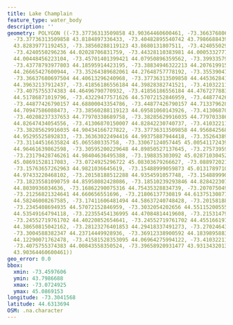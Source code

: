 ```yaml
---
title: Lake Champlain
feature_type: water_body
description: ''
geometry: POLYGON ((-73.37736313509858 43.90364460600461, -73.36637680697504 43.84424705679827,
  -73.37736313509858 43.8184897336433, -73.40482895540742 43.79866884395444, -73.4240550296236
  43.82839771192453, -73.38560288119123 43.8680131807511, -73.4240550296236 43.92145232604755,
  -73.4240550296236 44.02028706831759, -73.44328110383981 44.00053327779056, -73.45976059602511
  44.00448456223104, -73.45701401399421 44.07950896359562, -73.39933579134565 44.17611070678511,
  -73.43778793977803 44.18595914423195, -73.38834946322213 44.20761991577562, -73.32243149448179
  44.26665427600944, -73.35264389682061 44.27648757778192, -73.3553904788515 44.34723878167937,
  -73.36637680697504 44.40613296240968, -73.37736313509858 44.44536284114387, -73.40482895540742
  44.39632137912437, -73.41856186556184 44.39828382741521, -73.41032211946919 44.44928438101154,
  -73.4075755374383 44.46496790770932, -73.41856186556184 44.47672778830145, -73.38010971712946
  44.51786871019796, -73.43229477571626 44.57072152846959, -73.44877426790157 44.63329976781225,
  -73.44877426790157 44.68800043354786, -73.44877426790157 44.71337962827563, -73.41032211946919
  44.70947586088473, -73.38560288119123 44.69581060143926, -73.41306870150007 44.7524028199633,
  -73.40208237337653 44.77970338689758, -73.38285629916035 44.77970338689758, -73.3746165530677
  44.82647434054556, -73.41306870150007 44.82842230740737, -73.41032211946919 44.85373988605942,
  -73.38285629916035 44.90434166727822, -73.37736313509858 44.95684256881919, -73.34989731478974
  44.95295525892833, -73.36363022494416 44.99375887944418, -73.35264389682061 45.0422967651556,
  -73.31144516635824 45.065580335758, -73.33067124057445 45.00541172439863, -73.29496567417294
  44.96461639862598, -73.30595200229648 44.89850527137645, -73.27573959995675 44.93157034759783,
  -73.23179428746261 44.98404636495388, -73.198835303092 45.02871030452754, -73.16038315466051
  45.08691528117083, -73.0724925296722 45.08303679266627, -73.08897202185751 44.97433220468102,
  -73.15763657262963 44.9821036645619, -73.15488999059873 45.01317897107577, -73.20158188512288
  44.97433220468102, -73.20158188512288 44.9354591057748, -73.15488999059873 44.92184730011089,
  -73.18235581090759 44.85958082428086, -73.18510239293846 44.82842230740737, -73.14665024450609
  44.8030936034636, -73.16862290075316 44.75435328834739, -73.20707504918464 44.72899206471494,
  -73.21256821324641 44.660656551696, -73.21806137730819 44.61375130877611, -73.22630112340084
  44.58246008267585, -73.17411606481494 44.58637240748428, -73.20158188512288 44.54332235332998,
  -73.2345408694935 44.57072152846959, -73.3032054202656 44.55115200555161, -73.25376694370968
  44.53549164794118, -73.22355454136995 44.47084814419608, -73.21531479527729 44.3923962850927,
  -73.24552719761702 44.40220852654641, -73.24552719761702 44.4551661971692, -73.28672592808029
  44.38650815042162, -73.28123276401853 44.29418337491273, -73.27024643589499 44.25681932899398,
  -73.3004588382347 44.23714449928936, -73.36912338900592 44.18398958835154, -73.39109604525299
  44.12290071762478, -73.41581528353095 44.06964275994122, -73.41032211946919 44.03213618458841,
  -73.4075755374383 44.00843558350524, -73.39658920931477 43.93134320139396, -73.37736313509858
  43.90364460600461))
geo_error: 0.0
bbox:
  xmin: -73.4597606
  ymin: 43.7986688
  xmax: -73.0724925
  ymax: 45.0869153
longitude: -73.3041568
latitude: 44.6313694
OSM: .na.character
---
```


